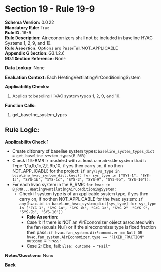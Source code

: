# Section 19 - Rule 19-9     
**Schema Version:** 0.0.22  
**Mandatory Rule:** True    
**Rule ID:** 19-9     
**Rule Description:** Air economizers shall not be included in baseline HVAC Systems 1, 2, 9, and 10.    
**Rule Assertion:** Options are Pass/Fail/NOT_APPLICABLE     
**Appendix G Section:** G3.1.2.6      
**90.1 Section Reference:** None  

**Data Lookup:** None  

**Evaluation Context:** Each HeatingVentilatingAirConditioningSystem  

**Applicability Checks:** 
1. Applies to baseline HVAC system types 1, 2, 9, and 10.

**Function Calls:**  
1. get_baseline_system_types  

## Rule Logic:   
**Applicability Check 1**   
- Create ditionary of baseline system types: `baseline_system_types_dict = get_baseline_system_types(B_RMR)`  
- Check if B-RMR is modeled with at least one air-side system that is Type-1,1a,1b,1c,2,9,9b,10, if yes then carry on, if no then NOT_APPLICABLE for the project: `if any(sys_type in baseline_hvac_system_dict.keys() for sys_type in ["SYS-1", "SYS-1a", "SYS-1b", "SYS-1c", "SYS-2", "SYS-9", "SYS-9b", "SYS-10"]):`
- For each hvac system in the B_RMR: `for hvac in B_RMR...HeatingVentilatingAirConditioningSystem:` 
    - Check if system type is of an applicable system type, if yes then carry on, if no then NOT_APPLICABLE for the hvac system:  `If any(hvac.id in baseline_hvac_system_dict[sys_type] for sys_type in ["SYS-1", "SYS-1a", "SYS-1b", "SYS-1c", "SYS-2", "SYS-9", "SYS-9b", "SYS-10"]): `                    
        - **Rule Assertion:** 
        - Case 1: If there is NOT an AirEconomizer object associated with the fan (equals Null) or if the aireconomizer type is fixed fraction then pass: `if hvac.fan_system.AirEconomizer == Null OR hvac.fan_system.AirEconomizer.type == "FIXED_FRACTION": outcome = "PASS"`  
        - Case 2: Else, fail: `Else: outcome = "Fail"`  

**Notes/Questions:**  None

**[Back](_toc.md)**